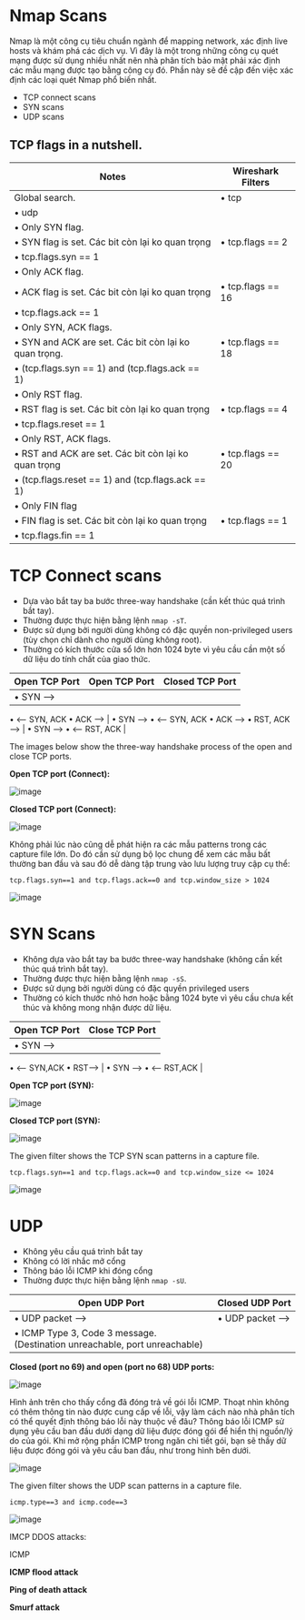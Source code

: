 # Nmap Scans

Nmap là một công cụ tiêu chuẩn ngành để mapping network, xác định live hosts và khám phá các dịch vụ. Vì đây là một trong những công cụ quét mạng được sử dụng nhiều nhất nên nhà phân tích bảo mật phải xác định các mẫu mạng được tạo bằng công cụ đó. Phần này sẽ đề cập đến việc xác định các loại quét Nmap phổ biến nhất.

- TCP connect scans
- SYN scans
- UDP scans

## **TCP flags in a nutshell.**

| Notes | Wireshark Filters |
| --- | --- |
| Global search. | • tcp
• udp |
| • Only SYN flag. 
• SYN flag is set. Các bit còn lại ko quan trọng | • tcp.flags == 2
• tcp.flags.syn == 1 |
| • Only ACK flag. 
• ACK flag is set. Các bit còn lại ko quan trọng | • tcp.flags == 16
• tcp.flags.ack == 1 |
| • Only SYN, ACK flags.
• SYN and ACK are set. Các bit còn lại ko quan trọng. | • tcp.flags == 18
• (tcp.flags.syn == 1) and (tcp.flags.ack == 1) |
| • Only RST flag.
• RST flag is set. Các bit còn lại ko quan trọng | • tcp.flags == 4
• tcp.flags.reset == 1 |
| • Only RST, ACK flags.
• RST and ACK are set. Các bit còn lại ko quan trọng | • tcp.flags == 20
• (tcp.flags.reset == 1) and (tcp.flags.ack == 1) |
| • Only FIN flag
• FIN flag is set. Các bit còn lại ko quan trọng | • tcp.flags == 1
• tcp.flags.fin == 1 |

# **TCP Connect scans**

- Dựa vào bắt tay ba bước three-way handshake (cần kết thúc quá trình bắt tay).
- Thường được thực hiện bằng lệnh `nmap -sT`.
- Được sử dụng bởi người dùng không có đặc quyền non-privileged users (tùy chọn chỉ dành cho người dùng không root).
- Thường có kích thước cửa sổ lớn hơn 1024 byte vì yêu cầu cần một số dữ liệu do tính chất của giao thức.

| Open TCP Port | Open TCP Port | Closed TCP Port |
| --- | --- | --- |
| • SYN -->
• <-- SYN, ACK
• ACK --> | • SYN -->
• <-- SYN, ACK
• ACK -->
• RST, ACK --> | • SYN -->
• <-- RST, ACK |

The images below show the three-way handshake process of the open and close TCP ports. 

**Open TCP port (Connect):**

![image](https://github.com/Merisreal/Digital-Forensics-and-Incident-Response/assets/139641711/e78cb93c-652b-4a68-bfdc-8eaaf99701c3)

**Closed TCP port (Connect):**

![image](https://github.com/Merisreal/Digital-Forensics-and-Incident-Response/assets/139641711/a0f90081-70fa-4bb1-8618-b5fb51987888)

Không phải lúc nào cũng dễ phát hiện ra các mẫu patterns trong các capture file lớn. Do đó cần sử dụng bộ lọc chung để xem các mẫu bất thường ban đầu và sau đó dễ dàng tập trung vào lưu lượng truy cập cụ thể:

`tcp.flags.syn==1 and tcp.flags.ack==0 and tcp.window_size > 1024`

![image](https://github.com/Merisreal/Digital-Forensics-and-Incident-Response/assets/139641711/cb2627f7-f3e6-46fe-8591-46db8f0e0f7f)

# SYN Scans

- Không dựa vào bắt tay ba bước three-way handshake (không cần kết thúc quá trình bắt tay).
- Thường được thực hiện bằng lệnh `nmap -sS`.
- Được sử dụng bởi người dùng có đặc quyền privileged users
- Thường có kích thước nhỏ hơn hoặc bằng 1024 byte vì yêu cầu chưa kết thúc và không mong nhận được dữ liệu.

| Open TCP Port | Close TCP Port |
| --- | --- |
| • SYN -->
• <-- SYN,ACK
• RST--> | • SYN -->
• <-- RST,ACK |

**Open TCP port (SYN):**

![image](https://github.com/Merisreal/Digital-Forensics-and-Incident-Response/assets/139641711/f715577f-81df-47a9-a76b-11fe877038c5)

**Closed TCP port (SYN):**

![image](https://github.com/Merisreal/Digital-Forensics-and-Incident-Response/assets/139641711/1d3c8bdc-b373-408c-bb8b-8eeb9f7e81ab)

The given filter shows the TCP SYN scan patterns in a capture file.

`tcp.flags.syn==1 and tcp.flags.ack==0 and tcp.window_size <= 1024`

![image](https://github.com/Merisreal/Digital-Forensics-and-Incident-Response/assets/139641711/81298eee-994b-46a6-859e-99645724c45f)

# UDP

- Không yêu cầu quá trình bắt tay
- Không có lời nhắc mở cổng
- Thông báo lỗi ICMP khi đóng cổng
- Thường được thực hiện bằng lệnh `nmap -sU`.

| Open UDP Port | Closed UDP Port |
| --- | --- |
| • UDP packet --> | • UDP packet -->
• ICMP Type 3, Code 3 message. (Destination unreachable, port unreachable) |

**Closed (port no 69) and open (port no 68) UDP ports:**

![image](https://github.com/Merisreal/Digital-Forensics-and-Incident-Response/assets/139641711/d23c27ec-906d-40b6-8711-de2de299c423)

Hình ảnh trên cho thấy cổng đã đóng trả về gói lỗi ICMP. Thoạt nhìn không có thêm thông tin nào được cung cấp về lỗi, vậy làm cách nào nhà phân tích có thể quyết định thông báo lỗi này thuộc về đâu? Thông báo lỗi ICMP sử dụng yêu cầu ban đầu dưới dạng dữ liệu được đóng gói để hiển thị nguồn/lý do của gói. Khi mở rộng phần ICMP trong ngăn chi tiết gói, bạn sẽ thấy dữ liệu được đóng gói và yêu cầu ban đầu, như trong hình bên dưới.

![image](https://github.com/Merisreal/Digital-Forensics-and-Incident-Response/assets/139641711/8b35495a-1eb3-40dd-8e54-260a46d5d4e0)

The given filter shows the UDP scan patterns in a capture file.

`icmp.type==3 and icmp.code==3`

![image](https://github.com/Merisreal/Digital-Forensics-and-Incident-Response/assets/139641711/5405d249-a3f7-47db-8411-2b9cf46b6760)

IMCP DDOS attacks:

ICMP 

**ICMP flood attack**

**Ping of death attack**

**Smurf attack**
